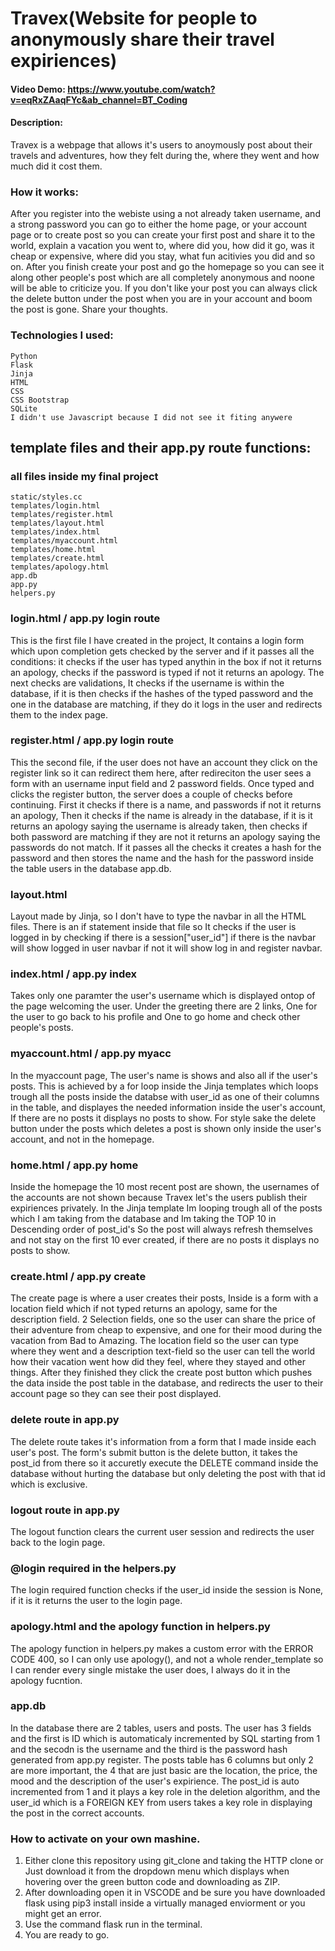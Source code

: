 # Travex(Website for people to anonymously share their travel expiriences)

#### Video Demo: https://www.youtube.com/watch?v=eqRxZAaqFYc&ab_channel=BT_Coding
#### Description: 
Travex is a webpage that allows it's users to anoymously post about their travels and adventures, how they felt during the, where they went and how much did it cost them.

### How it works:
After you register into the webiste using a not already taken username, and a strong password you can go to either the home page, or your account page or to create post so you can create your first post and share it to the world, explain a vacation you went to, where did you, how did it go, was it cheap or expensive, where did you stay, what fun acitivies you did and so on. After you finish create your post and go the homepage so you can see it along other people's post which are all completely anonymous and noone will be able to criticize you. If you don't like your post you can always click the delete button under the post when you are in your account and boom the post is gone. Share your thoughts.

### Technologies I used:
```
Python
Flask
Jinja
HTML
CSS
CSS Bootstrap
SQLite
I didn't use Javascript because I did not see it fiting anywere
```

## template files and their app.py route functions:

### all files inside my final project
```
static/styles.cc
templates/login.html
templates/register.html
templates/layout.html
templates/index.html
templates/myaccount.html
templates/home.html
templates/create.html
templates/apology.html
app.db
app.py
helpers.py
```

### login.html / app.py login route
This is the first file I have created in the project, It contains a login form which upon completion gets checked by the server and if it passes all the conditions: it checks if the user has typed anythin in the box if not it returns an apology, checks if the password is typed if not it returns an apology. The next checks are validations, It checks if the username is within the database, if it is then checks if the hashes of the typed password and the one in the database are matching, if they do it logs in the user and redirects them to the index page.

### register.html / app.py login route
This the second file, if the user does not have an account they click on the register link so it can redirect them here, after redireciton the user sees a form with an username input field and 2 password fields. Once typed and clicks the register button, the server does a couple of checks before continuing. First it checks if there is a name, and passwords if not it returns an apology, Then it checks if the name is already in the database, if it is it returns an apology saying the username is already taken, then checks if both password are matching if they are not it returns an apology saying the passwords do not match. If it passes all the checks it creates a hash for the password and then stores the name and the hash for the password inside the table users in the database app.db.

### layout.html 
Layout made by Jinja, so I don't have to type the navbar in all the HTML files. There is an if statement inside that file so It checks if the user is logged in by checking if there is a session["user_id"] if there is the navbar will show logged in user navbar if not it will show log in and register navbar.

### index.html / app.py index
Takes only one paramter the user's username which is displayed ontop of the page welcoming the user. Under the greeting there are 2 links, One for the user to go back to his profile and One to go home and check other people's posts.

### myaccount.html / app.py myacc
In the myaccount page, The user's name is shows and also all if the user's posts.
This is achieved by a for loop inside the Jinja templates which loops trough all the posts inside the databse with user_id as one of their columns in the table, and displayes the needed information inside the user's account, If there are no posts it displays no posts to show. For style sake the delete button under the posts which deletes a post is shown only inside the user's account, and not in the homepage.

### home.html / app.py home
Inside the homepage the 10 most recent post are shown, the usernames of the accounts are not shown because Travex let's the users publish their expiriences privately. In the Jinja template Im looping trough all of the posts which I am taking from the database and Im taking the TOP 10 in Descending order of post_id's So the post will always refresh themselves and not stay on the first 10 ever created, if there are no posts it displays no posts to show.

### create.html / app.py create
The create page is where a user creates their posts, Inside is a form with a location field which if not typed returns an apology, same for the description field. 2 Selection fields, one so the user can share the price of their adventure from cheap to expensive, and one for their mood during the vacation from Bad to Amazing. The location field so the user can type where they went and a description text-field so the user can tell the world how their vacation went how did they feel, where they stayed and other things. After they finished they click the create post button which pushes the data inside the post table in the database, and redirects the user to their account page so they can see their post displayed.

### delete route in app.py 
The delete route takes it's information from a form that I made inside each user's post. The form's submit button is the delete button, it takes the post_id from there so it accuretly execute the DELETE command inside the database without hurting the database but only deleting the post with that id which is exclusive.

### logout route in app.py
The logout function clears the current user session and redirects the user back to the login page.

### @login required in the helpers.py
The login required function checks if the user_id inside the session is None, if it is it returns the user to the login page.

### apology.html and the apology function in helpers.py
The apology function in helpers.py makes a custom error with the ERROR CODE 400, so I can only use apology(), and not a whole render_template so I can render every single mistake the user does, I always do it in the apology fucntion.

### app.db 
In the database there are 2 tables, users and posts. The user has 3 fields and the first is ID which is automaticaly incremented by SQL starting from 1 and the secodn is the username and the third is the password hash generated from app.py register.
The posts table has 6 columns but only 2 are more important, the 4 that are just basic are the location, the price, the mood and the description of the user's expirience. The post_id is auto incremented from 1 and it plays a key role in the deletion algorithm, and the user_id which is a FOREIGN KEY from users takes a key role in displaying the post in the correct accounts.

### How to activate on your own mashine.
1. Either clone this repository using git_clone and taking the HTTP clone or Just download it from the dropdown menu which displays when hovering over the green button code and downloading as ZIP.
2. After downloading open it in VSCODE and be sure you have downloaded flask using pip3 install inside a virtually managed enviorment or you might get an error.
3. Use the command flask run in the terminal.
4. You are ready to go.